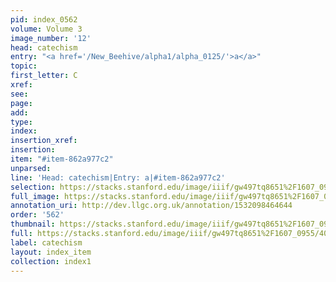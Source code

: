 ```yaml
---
pid: index_0562
volume: Volume 3
image_number: '12'
head: catechism
entry: "<a href='/New_Beehive/alpha1/alpha_0125/'>a</a>"
topic: 
first_letter: C
xref: 
see: 
page: 
add: 
type: 
index: 
insertion_xref: 
insertion: 
item: "#item-862a977c2"
unparsed: 
line: 'Head: catechism|Entry: a|#item-862a977c2'
selection: https://stacks.stanford.edu/image/iiif/gw497tq8651%2F1607_0955/407,2629,533,147/full/0/default.jpg
full_image: https://stacks.stanford.edu/image/iiif/gw497tq8651%2F1607_0955/full/full/0/default.jpg
annotation_uri: http://dev.llgc.org.uk/annotation/1532098464644
order: '562'
thumbnail: https://stacks.stanford.edu/image/iiif/gw497tq8651%2F1607_0955/407,2629,533,147/150,/0/default.jpg
full: https://stacks.stanford.edu/image/iiif/gw497tq8651%2F1607_0955/407,2629,533,147/full/0/default.jpg
label: catechism
layout: index_item
collection: index1
---
```

